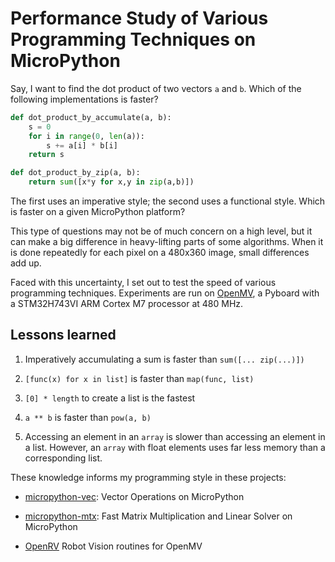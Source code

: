 # Performance Study of Various Programming Techniques on MicroPython

Say, I want to find the dot product of two vectors `a` and `b`. Which of the
following implementations is faster?

```python
def dot_product_by_accumulate(a, b):
    s = 0
    for i in range(0, len(a)):
        s += a[i] * b[i]
    return s

def dot_product_by_zip(a, b):
    return sum([x*y for x,y in zip(a,b)])
```

The first uses an imperative style; the second uses a functional style. Which is
faster on a given MicroPython platform?

This type of questions may not be of much concern on a high level, but it can
make a big difference in heavy-lifting parts of some algorithms. When it is done
repeatedly for each pixel on a 480x360 image, small differences add up.

Faced with this uncertainty, I set out to test the speed of various programming
techniques. Experiments are run on [OpenMV](https://openmv.io), a Pyboard with a
STM32H743VI ARM Cortex M7 processor at 480 MHz.

## Lessons learned

1. Imperatively accumulating a sum is faster than `sum([... zip(...)])`

2. `[func(x) for x in list]` is faster than `map(func, list)`

3. `[0] * length` to create a list is the fastest

4. `a ** b` is faster than `pow(a, b)`

5. Accessing an element in an `array` is slower than accessing an element in a
   list. However, an `array` with float elements uses far less memory than a
   corresponding list.

These knowledge informs my programming style in these projects:

- [micropython-vec](https://gitlab.com/nickoala/micropython-vec):
  Vector Operations on MicroPython

- [micropython-mtx](https://gitlab.com/nickoala/micropython-mtx):
  Fast Matrix Multiplication and Linear Solver on MicroPython

- [OpenRV](https://gitlab.com/nickoala/openrv)
  Robot Vision routines for OpenMV
